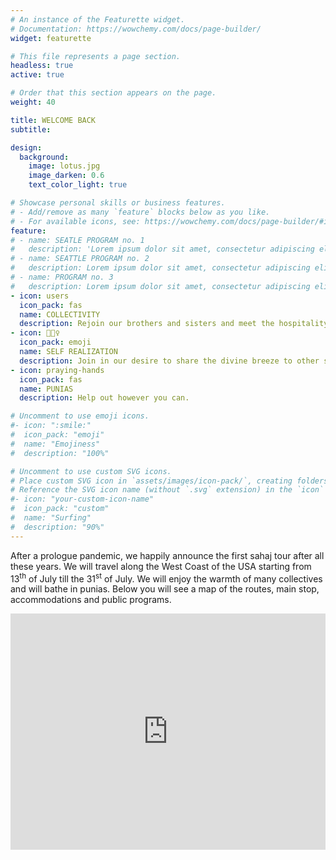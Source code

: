 ```yaml
---
# An instance of the Featurette widget.
# Documentation: https://wowchemy.com/docs/page-builder/
widget: featurette

# This file represents a page section.
headless: true
active: true

# Order that this section appears on the page.
weight: 40

title: WELCOME BACK
subtitle:

design:
  background:
    image: lotus.jpg
    image_darken: 0.6
    text_color_light: true

# Showcase personal skills or business features.
# - Add/remove as many `feature` blocks below as you like.
# - For available icons, see: https://wowchemy.com/docs/page-builder/#icons
feature:
# - name: SEATLE PROGRAM no. 1
#   description: 'Lorem ipsum dolor sit amet, consectetur adipiscing elit. Proin eu sem vehicula, mattis ipsum et, dapibus magna. More info at: [Library](https://www.spl.org/)'
# - name: SEATTLE PROGRAM no. 2
#   description: Lorem ipsum dolor sit amet, consectetur adipiscing elit. Proin eu sem vehicula, mattis ipsum et, dapibus magna.
# - name: PROGRAM no. 3
#   description: Lorem ipsum dolor sit amet, consectetur adipiscing elit. Proin eu sem vehicula, mattis ipsum et, dapibus magna.
- icon: users
  icon_pack: fas
  name: COLLECTIVITY
  description: Rejoin our brothers and sisters and meet the hospitality of the West Coast .
- icon: 🧘🏼‍♀️
  icon_pack: emoji
  name: SELF REALIZATION
  description: Join in our desire to share the divine breeze to other seakers.
- icon: praying-hands
  icon_pack: fas
  name: PUNIAS
  description: Help out however you can.  

# Uncomment to use emoji icons.
#- icon: ":smile:"
#  icon_pack: "emoji"
#  name: "Emojiness"
#  description: "100%"  

# Uncomment to use custom SVG icons.
# Place custom SVG icon in `assets/images/icon-pack/`, creating folders if necessary.
# Reference the SVG icon name (without `.svg` extension) in the `icon` field.
#- icon: "your-custom-icon-name"
#  icon_pack: "custom"
#  name: "Surfing"
#  description: "90%"
---
```

After a prologue pandemic, we happily announce the first sahaj tour after all these years. We will travel along the West Coast of the USA starting from 13<sup>th</sup> of July till the 31<sup>st</sup> of July. We will enjoy the warmth of many collectives and will bathe in punias. Below you will see a map of the routes, main stop, accommodations and public programs.


 <div class="container" style="position: relative;width: 100%;overflow: hidden;padding-top: 75%;">
  <iframe class="responsive-iframe" style="position: absolute;top: 0;left: 0;bottom: 0;right: 0;width: 100%;height: 100%;border: none;" src="https://www.google.com/maps/d/u/1/embed?mid=1mC7t_mMLUhWuGvJcakGUIVeeuguMaNH0&ehbc=2E312F"></iframe>
</div> 

<br>
